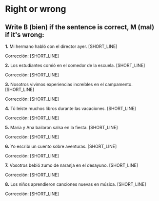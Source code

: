 # Right or wrong

## Write B (bien) if the sentence is correct, M (mal) if it's wrong:

**1.** Mi hermano habló con el director ayer. [SHORT_LINE]

Corrección: [SHORT_LINE]

**2.** Los estudiantes comió en el comedor de la escuela. [SHORT_LINE]

Corrección: [SHORT_LINE]

**3.** Nosotros vivimos experiencias increíbles en el campamento. [SHORT_LINE]

Corrección: [SHORT_LINE]

**4.** Tú leíste muchos libros durante las vacaciones. [SHORT_LINE]

Corrección: [SHORT_LINE]

**5.** María y Ana bailaron salsa en la fiesta. [SHORT_LINE]

Corrección: [SHORT_LINE]

**6.** Yo escribí un cuento sobre aventuras. [SHORT_LINE]

Corrección: [SHORT_LINE]

**7.** Vosotros bebió zumo de naranja en el desayuno. [SHORT_LINE]

Corrección: [SHORT_LINE]

**8.** Los niños aprendieron canciones nuevas en música. [SHORT_LINE]

Corrección: [SHORT_LINE]
